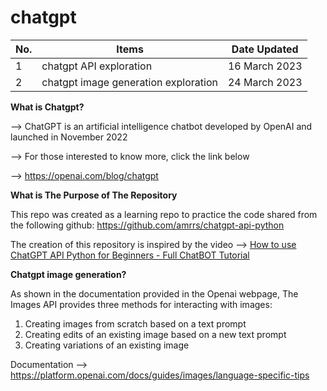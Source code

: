 # chatgpt

No. | Items | Date Updated 
--- | --- | ---
1 | chatgpt API exploration | 16 March 2023
2 | chatgpt image generation exploration | 24 March 2023

**What is Chatgpt?**

--> ChatGPT is an artificial intelligence chatbot developed by OpenAI and launched in November 2022

--> For those interested to know more, click the link below

--> https://openai.com/blog/chatgpt


**What is The Purpose of The Repository**

This repo was created as a learning repo to practice the code shared from the following github:
https://github.com/amrrs/chatgpt-api-python

The creation of this repository is inspired by the video --> [How to use ChatGPT API Python for Beginners - Full ChatBOT Tutorial](https://www.youtube.com/watch?v=Vurdg6yrPL8&list=LL&index=6)

**Chatgpt image generation?**

As shown in the documentation provided in the Openai webpage, The Images API provides three methods for interacting with images:

1. Creating images from scratch based on a text prompt
2. Creating edits of an existing image based on a new text prompt
3. Creating variations of an existing image

Documentation --> https://platform.openai.com/docs/guides/images/language-specific-tips 

